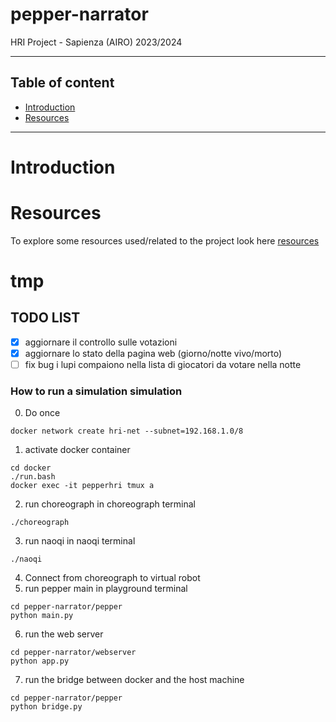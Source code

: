 # pepper-narrator
HRI Project - Sapienza (AIRO) 2023/2024

---
## Table of content
- [Introduction](#introduction)
- [Resources](#resources)
---


# Introduction

# Resources
To explore some resources used/related to the project look here [resources](resources)

# tmp 
## TODO LIST

- [X] aggiornare il controllo sulle votazioni
- [X] aggiornare lo stato della pagina web (giorno/notte vivo/morto)
- [ ] fix bug i lupi compaiono nella lista di giocatori da votare nella notte

### How to run a simulation simulation

0. Do once
```
docker network create hri-net --subnet=192.168.1.0/8
```

1. activate docker container
```
cd docker 
./run.bash
docker exec -it pepperhri tmux a
```
2. run choreograph in choreograph terminal
```
./choreograph
```
3. run naoqi in naoqi terminal
```
./naoqi
```
4. Connect from choreograph to virtual robot
5. run pepper main in playground terminal
```
cd pepper-narrator/pepper
python main.py
```
6. run the web server
```
cd pepper-narrator/webserver
python app.py
```
7. run the bridge between docker and the host machine
```
cd pepper-narrator/pepper
python bridge.py
```





